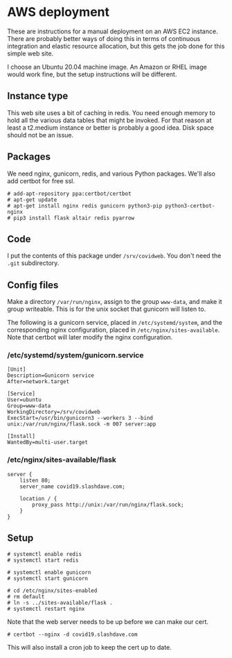 # AWS deployment

These are instructions for a manual deployment on an AWS EC2 instance. There 
are probably better ways of doing this in terms of continuous integration
and elastic resource allocation, but this gets the job done for this 
simple web site.

I choose an Ubuntu 20.04 machine image. An Amazon or RHEL image would work
fine, but the setup instructions will be different.

## Instance type

This web site uses a bit of caching in redis. You need enough memory
to hold all the various data tables that might be invoked. For that
reason at least a t2.medium instance or better is probably a good idea.
Disk space should not be an issue.

## Packages

We need nginx, gunicorn, redis, and various Python packages. We'll
also add certbot for free ssl.

```
# add-apt-repository ppa:certbot/certbot
# apt-get update
# apt-get install nginx redis gunicorn python3-pip python3-certbot-nginx
# pip3 install flask altair redis pyarrow
```

## Code

I put the contents of this package under ```/srv/covidweb```. You don't
need the ```.git``` subdirectory.

## Config files

Make a directory ```/var/run/nginx```, assign to the group ```www-data```,
and make it group writeable. This is for the unix socket that gunicorn
will listen to.

The following is a gunicorn service, placed in ```/etc/systemd/system```,
and the corresponding nginx configuration, placed in ```/etc/nginx/sites-available```.
Note that certbot will later modify the nginx configuration.

### /etc/systemd/system/gunicorn.service

```
[Unit]
Description=Gunicorn service
After=network.target

[Service]
User=ubuntu
Group=www-data
WorkingDirectory=/srv/covidweb
ExecStart=/usr/bin/gunicorn3 --workers 3 --bind unix:/var/run/nginx/flask.sock -m 007 server:app

[Install]
WantedBy=multi-user.target
```

### /etc/nginx/sites-available/flask

```
server {
    listen 80;
    server_name covid19.slashdave.com;

    location / {
        proxy_pass http://unix:/var/run/nginx/flask.sock;
    }
}
```

## Setup


```
# systemctl enable redis
# systemctl start redis
```

```
# systemctl enable gunicorn
# systemctl start gunicorn
```

```
# cd /etc/nginx/sites-enabled
# rm default
# ln -s ../sites-available/flask .
# systemctl restart nginx
```

Note that the web server needs to be up before we can make our cert.

```
# certbot --nginx -d covid19.slashdave.com
```

This will also install a cron job to keep the cert up to date.
